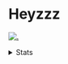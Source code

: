 # Heyzzz  

[![.](https://skillicons.dev/icons?i=js,ts,nextjs,nestjs,mongodb)](https://skillicons.dev)  

<details>
<summary>Stats</summary
<!--START_SECTION:waka-->

```txt
TypeScript   12 hrs 30 mins  ██████████████████▓░░░░░░   74.21 %
JavaScript   2 hrs 19 mins   ███▒░░░░░░░░░░░░░░░░░░░░░   13.84 %
JSON         58 mins         █▒░░░░░░░░░░░░░░░░░░░░░░░   05.78 %
CSS          57 mins         █▒░░░░░░░░░░░░░░░░░░░░░░░   05.66 %
YAML         2 mins          ░░░░░░░░░░░░░░░░░░░░░░░░░   00.27 %
```

<!--END_SECTION:waka-->
</details>
